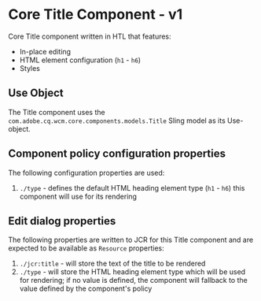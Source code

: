 <!--
Copyright 2017 Adobe Systems Incorporated

Licensed under the Apache License, Version 2.0 (the "License");
you may not use this file except in compliance with the License.
You may obtain a copy of the License at

    http://www.apache.org/licenses/LICENSE-2.0

Unless required by applicable law or agreed to in writing, software
distributed under the License is distributed on an "AS IS" BASIS,
WITHOUT WARRANTIES OR CONDITIONS OF ANY KIND, either express or implied.
See the License for the specific language governing permissions and
limitations under the License.
-->
Core Title Component - v1
====
Core Title component written in HTL that features:

* In-place editing
* HTML element configuration (`h1` - `h6`)
* Styles

## Use Object
The Title component uses the `com.adobe.cq.wcm.core.components.models.Title` Sling model as its Use-object.

## Component policy configuration properties
The following configuration properties are used:

1. `./type` - defines the default HTML heading element type (`h1` - `h6`) this component will use for its rendering

## Edit dialog properties
The following properties are written to JCR for this Title component and are expected to be available as `Resource` properties:

1. `./jcr:title` - will store the text of the title to be rendered
2. `./type` - will store the HTML heading element type which will be used for rendering; if no value is defined, the component will fallback
to the value defined by the component's policy
